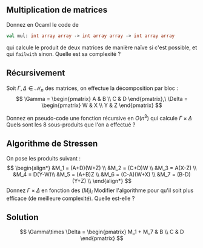 
## Multiplication de matrices
 Donnez en Ocaml le code de
```ocaml
val mul: int array array -> int array array -> int array array
```
qui calcule le produit de deux matrices de manière naïve si c'est possible, et qui `failwith` sinon.
Quelle est sa complexité ?

## Récursivement
Soit $\Gamma,\Delta \in \mathcal{M}_n$ des matrices, on effectue la décomposition par bloc :
$$
\Gamma = \begin{pmatrix}
A & B \\
C & D 
\end{pmatrix},\ \Delta = \begin{pmatrix}
W & X  \\
Y & Z
\end{pmatrix}
$$

Donnez en pseudo-code une fonction récursive en $O(n^3)$ qui calcule $\Gamma\times \Delta$
Quels sont les 8 sous-produits que l'on a effectué ?

## Algorithme de Stressen

On pose les produits suivant :
$$
\begin{align*}
&M_1 = (A+D)(W+Z) \\
&M_2 = (C+D)W \\
&M_3 = A(X-Z) \\
&M_4 = D(Y-W)\\
&M_5 = (A+B)Z \\
&M_6 = (C-A)(W+X) \\
&M_7 = (B-D)(Y+Z) \\
\end{align*}
$$
Donnez $\Gamma \times \Delta$ en fonction des $(M_i)_i$
Modifier l'algorithme pour qu'il soit plus efficace (de meilleure complexité). Quelle est-elle ?

## Solution

$$
\Gamma\times \Delta = \begin{pmatrix}
M_1 + M_7 & B \\
C & D 
\end{pmatrix}
$$

<!--stackedit_data:
eyJoaXN0b3J5IjpbLTQ1MjU0NzIyMiwtMjAwNTc4Mjg1NSwyOD
k2NjQ1M119
-->